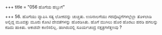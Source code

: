+++
title = "056 ಹೊಗೆಯ ಹಬ್ಬುಗೆ"

+++
56. ಹೊಗೆಯು ವ್ಯಾಪಿಸಿ ಸತ್ಯ ಲೋಕವನ್ನು ಚುಚ್ಚಿತು. ಉರಿನಾಲಗೆಯು ಗರವೊಟ್ಟಿಗೆಗಳಲ್ಲೆಲ್ಲಾ ತೊಳಲಾಡಿ ಅಲ್ಲಿದ್ದ ಮೂವತ್ತು ಮೂರು ಕೋಟಿ ದೇವತೆಗಳನ್ನು ಹೊರಡಿಸಿತು. ಹೊಗೆ ಮುಗಿಲು ಹೊರ ಹೊರಟು ಹರಡಿ ಹಗಲನ್ನು ಕಡಿದು ಹಾಕಿತು. ಆಕಾಶವೇ ಕಾಣಿಸಲಿಲ್ಲ. ಹಾಗಿರುವಲ್ಲಿ ಸೂರ್ಯಚಂದ್ರ ನಕ್ಷತ್ರಗಳೆತ್ತಣವು ?